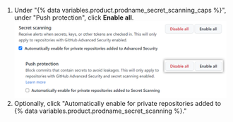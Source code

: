 1. Under "{% data variables.product.prodname_secret_scanning_caps %}", under "Push protection", click **Enable all**.
   ![Screenshot showing how to enable push protection for {% data variables.product.prodname_secret_scanning %} for an organization](/assets/images/help/organizations/secret-scanning-enable-push-protection.png)
1. Optionally, click "Automatically enable for private repositories added to {% data variables.product.prodname_secret_scanning %}."